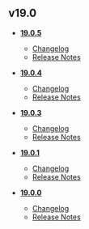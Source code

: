 ## v19.0
* **[19.0.5](19.0.5)**
	* [Changelog](19.0.5/changelog.md)
	* [Release Notes](19.0.5/release_notes.md)

* **[19.0.4](19.0.4)**
	* [Changelog](19.0.4/changelog.md)
	* [Release Notes](19.0.4/release_notes.md)

* **[19.0.3](19.0.3)**
	* [Changelog](19.0.3/changelog.md)
	* [Release Notes](19.0.3/release_notes.md)

* **[19.0.1](19.0.1)**
	* [Changelog](19.0.1/changelog.md)
	* [Release Notes](19.0.1/release_notes.md)

* **[19.0.0](19.0.0)**
	* [Changelog](19.0.0/changelog.md)
	* [Release Notes](19.0.0/release_notes.md)
